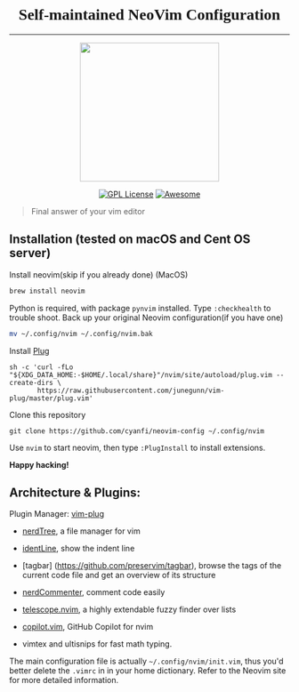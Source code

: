 <h1 align="center" style="font-family:georgia">Self-maintained NeoVim Configuration</h1>
<hr/>
<p align="center">
  <img src="https://upload.wikimedia.org/wikipedia/commons/9/9f/Vimlogo.svg" width="250" height="250"/>
</p>

<p align="center">
<a href="https://www.gnu.org/licenses/gpl-3.0"><img src="https://img.shields.io/badge/License-GPL%20v3-blue.svg" alt="GPL License"></a>
<a href="https://github.com/sindresorhus/awesome"><img src="https://cdn.rawgit.com/sindresorhus/awesome/d7305f38d29fed78fa85652e3a63e154dd8e8829/media/badge.svg" alt="Awesome"></a>
</p>



> Final answer of your vim editor


## Installation (tested on macOS and Cent OS server)

Install neovim(skip if you already done)
(MacOS)
```bash
brew install neovim
```
Python is required, with package `pynvim` installed. Type `:checkhealth` to trouble shoot.
Back up your original Neovim configuration(if you have one)

```bash
mv ~/.config/nvim ~/.config/nvim.bak
```



Install [Plug](https://github.com/junegunn/vim-plug)

```
sh -c 'curl -fLo "${XDG_DATA_HOME:-$HOME/.local/share}"/nvim/site/autoload/plug.vim --create-dirs \
       https://raw.githubusercontent.com/junegunn/vim-plug/master/plug.vim'
```

Clone this repository

```
git clone https://github.com/cyanfi/neovim-config ~/.config/nvim
```

Use `nvim` to start neovim, then type `:PlugInstall` to install extensions.

**Happy hacking!**

## Architecture & Plugins:
Plugin Manager: [vim-plug](https://github.com/junegunn/vim-plug)

* [nerdTree](https://github.com/scrooloose/nerdtree), a file manager for vim

* [identLine](https://github.com/Yggdroot/indentLine), show the indent line

* [tagbar] (https://github.com/preservim/tagbar), browse the tags of the current code file and get an overview of its structure
* [nerdCommenter](https://github.com/scrooloose/nerdcommenter), comment code easily

* [telescope.nvim](https://github.com/nvim-telescope/telescope.nvim), a highly extendable fuzzy finder over lists

* [copilot.vim](https://github.com/github/copilot.vim), GitHub Copilot for nvim  
* vimtex and ultisnips for fast math typing.

The main configuration file is actually `~/.config/nvim/init.vim`, thus you'd better delete the `.vimrc` in in your home dictionary. Refer to the Neovim site for more detailed information.



<!-- ## Some Loooooonglasting Issues with this configuration: -->

<!-- * Color Display -->

<!--   Some scripts has been added to `vimrc` to ensure the emulator to show the true color of your pretty color scheme. -->
<!-- * Compatability with tmux -->

